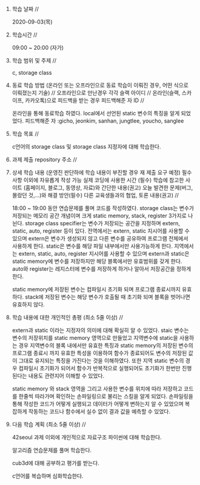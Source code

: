 1. 학습 날짜 // 

    2020-09-03(목)
 
2. 학습시간 // 

    09:00 ~ 20:00 (자가)
    
3. 학습 범위 및 주제 // 
    
    c, storage class

4. 동료 학습 방법 (온라인 또는 오프라인으로 동료 학습이 이뤄진 경우, 어떤 식으로 이뤄졌는지 기술) // 오프라인으로 만난경우 각각 슬랙 아이디 // 온라인(슬랙, 스카이프, 카카오톡)으로 피드백을 받는 경우 피드백해준 자 ID // 

    온라인을 통해 동료학습 하였다. local에서 선언된 static 변수의 특징을 알게 되었었다. 피드백해준 자 :gicho, jeonkim, sanhan, jungtlee, youcho, sanglee

5. 학습 목표 //

    c언어의 storage class 및 storage class 지정자에 대해 학습한다.
    
6. 과제 제출 repository 주소 // 
    
    
    
7. 상세 학습 내용 (운영진 판단하에 학습 내용이 부진할 경우 재 제출 요구 예정) 필수사항 이외에 자유롭게 작성 가능 실제 코딩에 사용한 시간 (필수) 학습에 참고한 사이트 (홈페이지, 블로그, 동영상, 자료)와 간단한 내용(권고) 오늘 발견한 문제(버그, 몰랐던 것,...)와 해결 방안(필수) 다른 교육생들과의 협업, 토론 내용(권고) //
    
    18:00 ~ 19:00 동안 연습문제를 풀며 코드를 작성하였다.
    storage class는 변수가 저장되는 메모리 공간 개념이며 크게 static memory, stack, register 3가지로 나뉜다. storage class specifier는 변수가 저장되는 공간을 지정하며 extern, static, auto, register 등이 있다. 전역에서는 extern, static 지시어를 사용할 수 있으며 extern은 변수가 생성되지 않고 다른 변수를 공유하여 프로그램 전체에서 사용하게 한다. static은 변수를 해당 파일 내부에서만 사용가능하게 한다. 지역에서는 extern, static, auto, register 지시어를 사용할 수 있으며 extern과 static은 static memory에 변수를 저장하지만 해당 블록에서만 유효범위를 갖게 한다. auto와 register는 레지스터에 변수를 저장하게 하거나 알아서 저장공간을 정하게 한다.
    
    static memory에 저장된 변수는 컴파일시 초기화 되며 프로그램 종료시까지 유효하다. stack에 저장된 변수는 해당 변수가 호출될 때 초기화 되며 블록을 벗어나면 유효하지 않다. 
    
8. 학습 내용에 대한 개인적인 총평 (최소 5줄 이상) //

    extern과 static 이라는 지정자의 의미에 대해 확실히 알 수 있었다. staic 변수는 변수의 저장위치를 static memory 영역으로 만들었고 지역변수에 static을 사용하는 경우 지역변수의 블록 내에서만 유효한 특징과 static memory의 저장된 변수의 프로그램 종료시 까지 유효한 특성을 이용하여 함수가 종료되어도 변수의 저장된 값이 그대로 유지되는 특징을 가진다는 것을 이해하였다. 또한 지역 static 변수의 경우 컴파일시 초기화가 되어서 함수가 반복적으로 실행되어도 초기화가 한번만 진행된다는 내용도 관련지어 이해할 수 있었다. 
    
    static memory 와 stack 영역을 그리고 사용한 변수를 위치에 따라 저장하고 코드를 한줄씩 따라가며 확인하는 손파일링으로 불리는 스킬을 알게 되었다. 손파일링을 통해 작성한 코드가 어떻게 실행되고 데이터가 어떻게 변하는지 알 수 있었으며 복잡하게 작동하는 코드나 함수에서 실수 없이 결과 값을 예측할 수 있었다. 
   
9. 다음 학습 계획 (최소 5줄 이상) // 
    
    42seoul 과제 이외에 개인적으로 자료구조 파이썬에 대해 학습한다.
    
    알고리즘 연습문제를 풀며 학습한다.
    
    cub3d에 대해 공부하고 평가를 받는다.
    
    c언어를 복습하며 심화학습한다.
